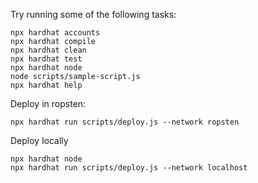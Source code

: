 Try running some of the following tasks:

```shell
npx hardhat accounts
npx hardhat compile
npx hardhat clean
npx hardhat test
npx hardhat node
node scripts/sample-script.js
npx hardhat help
```

Deploy in ropsten:

```
npx hardhat run scripts/deploy.js --network ropsten

```

Deploy locally

```
npx hardhat node
npx hardhat run scripts/deploy.js --network localhost
```
